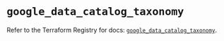 # `google_data_catalog_taxonomy`

Refer to the Terraform Registry for docs: [`google_data_catalog_taxonomy`](https://registry.terraform.io/providers/hashicorp/google/6.6.0/docs/resources/data_catalog_taxonomy).
